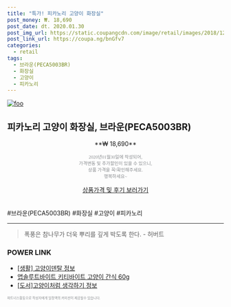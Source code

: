 ```yaml
--- 
title: "특가! 피카노리 고양이 화장실" 
post_money: ₩. 18,690 
post_date: dt. 2020.01.30 
post_img_url: https://static.coupangcdn.com/image/retail/images/2018/12/21/15/1/8c099990-60de-4797-8ef5-0268a2b84a03.jpg 
post_link_url: https://coupa.ng/bnGfv7 
categories: 
  - retail 
tags: 
  - 브라운(PECA5003BR) 
  - 화장실 
  - 고양이 
  - 피카노리 
--- 
```

[![foo](https://static.coupangcdn.com/image/retail/images/2018/12/21/15/1/8c099990-60de-4797-8ef5-0268a2b84a03.jpg)](https://coupa.ng/bnGfv7) 

## 피카노리 고양이 화장실, 브라운(PECA5003BR) 
<p style="text-align: center;">**₩ 18,690**</p> 
<p style="text-align: center;"><span style="color: #898c8f; font-family: Georgia,Times,serif; font-size: 0.75em;">2020년01월30일에 작성되어, <br>가격변동 및 추가할인이 있을 수 있으니,<br> 상품 가격을 꼭!확인해주세요.<br>행복하세요~</span> 
</p>	 
<div markdown="0" style="text-align: center;"><a href="https://coupa.ng/bnGfv7" class="btn btn--success">상품가격 및 후기 보러가기</a></div> 
<br><br> 
  #브라운(PECA5003BR) #화장실 #고양이 #피카노리 
<hr> 

> 폭풍은 참나무가 더욱 뿌리를 깊게 박도록 한다. - 허버트 


### POWER LINK

* <a href="https://blog.naver.com/santokki14/221767449171" target="_blank"> [생활] 고양이덴탈 정보 </a>
* <a href="https://blog.naver.com/fasyy4321/221785245443" target="_blank">앱솔루트바이트 키티바이트 고양이 간식 60g</a>
* <a href="https://blog.naver.com/fasyy4321/221775259975" target="_blank">[도서]고양이처럼 생각하기 정보</a>

<span style="color: #898c8f; font-family: Georgia,Times,serif; font-size: 0.55em;">파트너스활동으로 작성자에게 일정액의 커미션이 제공될수 있습니다.</span> 
